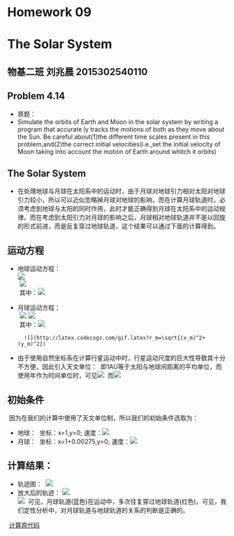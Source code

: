 # Homework 09
# The Solar System
## 物基二班 刘兆晨 2015302540110
## Problem 4.14
- 原题：
- Simulate the orbits of Earth and Moon in the solar system by writing a program that accurate ly tracks the motions of both as they move about the Sun. Be careful about(1)the different time scales present in this problem,and(2)the correct initial velocities(i.e.,set the initial velocity of Moon taking into account the motion of Earth around whitch it orbits)
## The Solar System
- 在处理地球与月球在太阳系中的运动时，由于月球对地球引力相对太阳对地球引力较小，所以可以近似忽略掉月球对地球的影响，而在计算月球轨道时，必须考虑到地球与太阳的同时作用，此时才能正确得到月球在太阳系中的运动规律。而在考虑到太阳引力对月球的影响之后，月球相对地球轨道并不是以回旋的形式前进，而是反复穿过地球轨道，这个结果可以通过下面的计算得到。
## 运动方程
- 地球运动方程：  
  ![](http://latex.codecogs.com/gif.latex?\frac{d^2x}{dt^2}=-\frac{GM_{s}x}{r^3})  
  ![](http://latex.codecogs.com/gif.latex?\frac{d^2y}{dt^2}=-\frac{GM_{s}y}{r^3})  
  其中：![](http://latex.codecogs.com/gif.latex?r=\sqrt{x^2+y^2})
- 月球运动方程：  
  ![](http://latex.codecogs.com/gif.latex?\frac{d^2x_m}{dt^2}=-\frac{GM_{E}x_m}{R^3}-\frac{GM_{s}x_m}{r^3_m})
  ![](http://latex.codecogs.com/gif.latex?\frac{d^2y_m}{dt^2}=-\frac{GM_{E}y_m}{R^3}-\frac{GM_{s}y_m}{r^3_m})  
  其中：![](http://latex.codecogs.com/gif.latex?R=\sqrt{(x_m-x)^2+(y_m-y)^2})  
  
        ![](http://latex.codecogs.com/gif.latex?r_m=\sqrt{(x_m)^2+(y_m)^2})
- 由于使用自然坐标系在计算行星运动中时，行星运动尺度的巨大性导致其十分不方便，因此引入天文单位：
  即1AU等于太阳与地球间距离的平均单位，而使用年作为时间单位时，可见![](http://latex.codecogs.com/gif.latex?GM_s=4{\pi}^2{AU}^3}/{{yr}^2)
  而![](http://latex.codecogs.com/gif.latex?\frac{M_E}{M_s}\approx{3\times{10^{-6}}})
## 初始条件
  因为在我们的计算中使用了天文单位制，所以我们的初始条件选取为：
- 地球：
  坐标：x=1,y=0; 速度：![](http://latex.codecogs.com/gif.latex?v_x=0\quadv_y=2\pi)
- 月球：
  坐标：x=1+0.00275,y=0; 速度：![](http://latex.codecogs.com/gif.latex?2\pi+2\pi\sqrt{\frac{1}{0.00275}\frac{M_E}{M_s}})
## 计算结果：
- 轨迹图：
  ![](https://github.com/liuzhaochen/compuational_physics_N2015302540110/blob/master/Homework%2009/Figure_1.png)
- 放大后的轨迹：
  ![](https://github.com/liuzhaochen/compuational_physics_N2015302540110/blob/master/Homework%2009/Figure_1-1.png)  
  ![](https://github.com/liuzhaochen/compuational_physics_N2015302540110/blob/master/Homework%2009/Figure_1-2.png)
  可见，月球轨道(蓝色)在运动中，多次往复穿过地球轨道(红色)，可见，我们定性分析中，对月球轨道与地球轨道的关系的判断是正确的。
  
  [计算原代码](https://raw.githubusercontent.com/liuzhaochen/compuational_physics_N2015302540110/master/Homework%2009/homework9.py)

